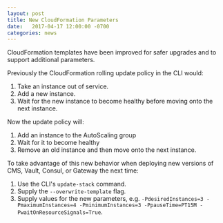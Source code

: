 ```yaml
---
layout: post
title: New CloudFormation Parameters
date:   2017-04-17 12:00:00 -0700
categories: news
---
```


CloudFormation templates have been improved for safer upgrades and to support additional parameters.

Previously the CloudFormation rolling update policy in the CLI would:

1. Take an instance out of service.
2. Add a new instance.
3. Wait for the new instance to become healthy before moving onto the next instance.  

Now the update policy will:

1. Add an instance to the AutoScaling group
2. Wait for it to become healthy
3. Remove an old instance and then move onto the next instance.

To take advantage of this new behavior when deploying new versions of CMS, Vault, Consul, or Gateway the next time:

1. Use the CLI's `update-stack` command.
2. Supply the `--overwrite-template` flag.
3. Supply values for the new parameters, e.g. `-PdesiredInstances=3 -PmaximumInstances=4 -PminimumInstances=3 -PpauseTime=PT15M -PwaitOnResourceSignals=True`.